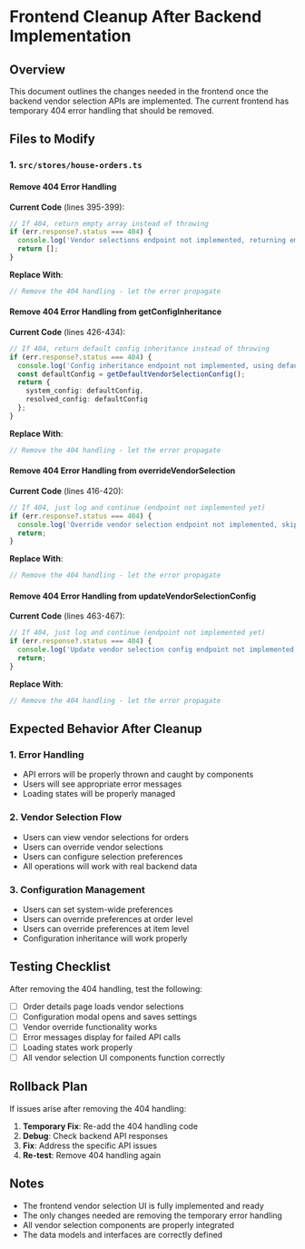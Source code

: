 # Frontend Cleanup After Backend Implementation

## Overview
This document outlines the changes needed in the frontend once the backend vendor selection APIs are implemented. The current frontend has temporary 404 error handling that should be removed.

## Files to Modify

### 1. `src/stores/house-orders.ts`

#### Remove 404 Error Handling
**Current Code** (lines 395-399):
```typescript
// If 404, return empty array instead of throwing
if (err.response?.status === 404) {
  console.log('Vendor selections endpoint not implemented, returning empty array');
  return [];
}
```

**Replace With**:
```typescript
// Remove the 404 handling - let the error propagate
```

#### Remove 404 Error Handling from getConfigInheritance
**Current Code** (lines 426-434):
```typescript
// If 404, return default config inheritance instead of throwing
if (err.response?.status === 404) {
  console.log('Config inheritance endpoint not implemented, using default config');
  const defaultConfig = getDefaultVendorSelectionConfig();
  return {
    system_config: defaultConfig,
    resolved_config: defaultConfig
  };
}
```

**Replace With**:
```typescript
// Remove the 404 handling - let the error propagate
```

#### Remove 404 Error Handling from overrideVendorSelection
**Current Code** (lines 416-420):
```typescript
// If 404, just log and continue (endpoint not implemented yet)
if (err.response?.status === 404) {
  console.log('Override vendor selection endpoint not implemented, skipping');
  return;
}
```

**Replace With**:
```typescript
// Remove the 404 handling - let the error propagate
```

#### Remove 404 Error Handling from updateVendorSelectionConfig
**Current Code** (lines 463-467):
```typescript
// If 404, just log and continue (endpoint not implemented yet)
if (err.response?.status === 404) {
  console.log('Update vendor selection config endpoint not implemented, skipping');
  return;
}
```

**Replace With**:
```typescript
// Remove the 404 handling - let the error propagate
```

## Expected Behavior After Cleanup

### 1. Error Handling
- API errors will be properly thrown and caught by components
- Users will see appropriate error messages
- Loading states will be properly managed

### 2. Vendor Selection Flow
- Users can view vendor selections for orders
- Users can override vendor selections
- Users can configure selection preferences
- All operations will work with real backend data

### 3. Configuration Management
- Users can set system-wide preferences
- Users can override preferences at order level
- Users can override preferences at item level
- Configuration inheritance will work properly

## Testing Checklist

After removing the 404 handling, test the following:

- [ ] Order details page loads vendor selections
- [ ] Configuration modal opens and saves settings
- [ ] Vendor override functionality works
- [ ] Error messages display for failed API calls
- [ ] Loading states work properly
- [ ] All vendor selection UI components function correctly

## Rollback Plan

If issues arise after removing the 404 handling:

1. **Temporary Fix**: Re-add the 404 handling code
2. **Debug**: Check backend API responses
3. **Fix**: Address the specific API issues
4. **Re-test**: Remove 404 handling again

## Notes

- The frontend vendor selection UI is fully implemented and ready
- The only changes needed are removing the temporary error handling
- All vendor selection components are properly integrated
- The data models and interfaces are correctly defined
